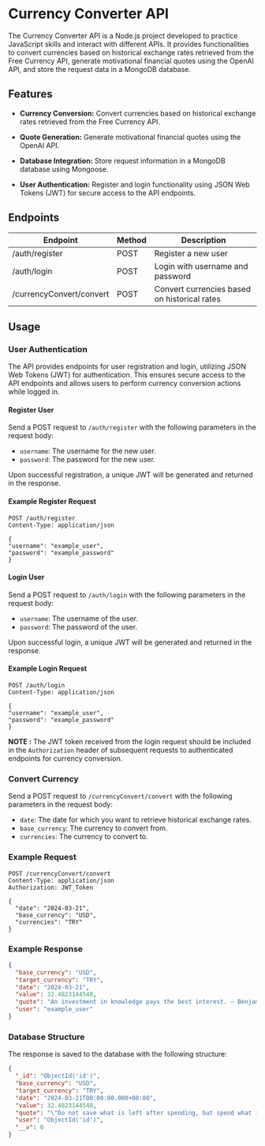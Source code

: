 # Currency Converter API

The Currency Converter API is a Node.js project developed to practice JavaScript skills and interact with different APIs. It provides functionalities to convert currencies based on historical exchange rates retrieved from the Free Currency API, generate motivational financial quotes using the OpenAI API, and store the request data in a MongoDB database.

## Features

- **Currency Conversion:** Convert currencies based on historical exchange rates retrieved from the Free Currency API.

- **Quote Generation:** Generate motivational financial quotes using the OpenAI API.
  
- **Database Integration:** Store request information in a MongoDB database using Mongoose.
  
- **User Authentication:** Register and login functionality using JSON Web Tokens (JWT) for secure access to the API endpoints.

## Endpoints

| Endpoint                 | Method | Description                                  |
| ------------------------ | ------ | -------------------------------------------- |
| /auth/register           | POST   | Register a new user                          |
| /auth/login              | POST   | Login with username and password             |
| /currencyConvert/convert | POST   | Convert currencies based on historical rates |

## Usage

### User Authentication

The API provides endpoints for user registration and login, utilizing JSON Web Tokens (JWT) for authentication. This ensures secure access to the API endpoints and allows users to perform currency conversion actions while logged in.

#### Register User

Send a POST request to `/auth/register` with the following parameters in the request body:

- `username`: The username for the new user.
- `password`: The password for the new user.

Upon successful registration, a unique JWT will be generated and returned in the response.

#### Example Register Request
```HTTP
POST /auth/register 
Content-Type: application/json

{ 
"username": "example_user", 
"password": "example_password" 
}
```

#### Login User

Send a POST request to `/auth/login` with the following parameters in the request body:

- `username`: The username of the user.
- `password`: The password of the user.

Upon successful login, a unique JWT will be generated and returned in the response.

#### Example Login Request

```HTTP
POST /auth/login 
Content-Type: application/json

{ 
"username": "example_user", 
"password": "example_password" 
}
```

**NOTE :** The JWT token received from the login request should be included in the `Authorization` header of subsequent requests to authenticated endpoints for currency conversion.

### Convert Currency

Send a POST request to `/currencyConvert/convert` with the following parameters in the request body:

- `date`: The date for which you want to retrieve historical exchange rates.
- `base_currency`: The currency to convert from.
- `currencies`: The currency to convert to.

### Example Request
```http
POST /currencyConvert/convert
Content-Type: application/json
Authorization: JWT_Token

{
  "date": "2024-03-21",
  "base_currency": "USD",
  "currencies": "TRY"
}
```

### Example Response

```json
{
  "base_currency": "USD",
  "target_currency": "TRY",
  "date": "2024-03-21",
  "value": 32.4823144548,
  "quote": "An investment in knowledge pays the best interest. — Benjamin Franklin",
  "user": "example_user"
}
```

### Database Structure

The response is saved to the database with the following structure:

```json
{
  "_id": "ObjectId('id')",
  "base_currency": "USD",
  "target_currency": "TRY",
  "date": "2024-03-21T00:00:00.000+00:00",
  "value": 32.4823144548,
  "quote": "\"Do not save what is left after spending, but spend what is left after…\"",
  "user": "ObjectId('id')",
  "__v": 0
}
```
